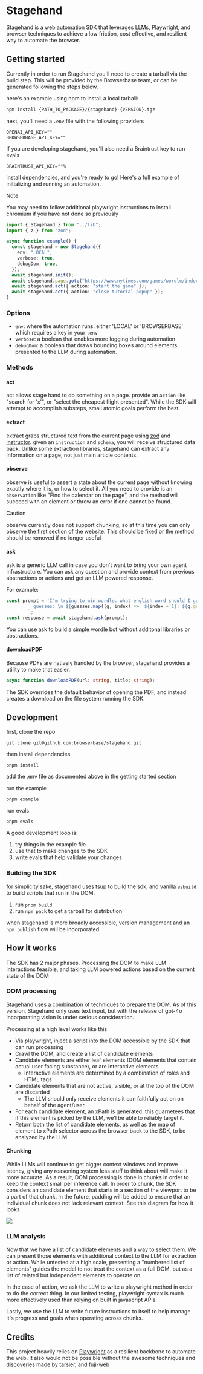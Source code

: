 # Stagehand

Stagehand is a web automation SDK that leverages LLMs, [Playwright](https://playwright.dev/), and browser techniques to achieve a low friction, cost effective, and resilient way to automate the browser.

## Getting started

Currently in order to run Stagehand you'll need to create a tarball via the build step. This will be provided by the Browserbase team, or can be generated following the steps below.

here's an example using npm to install a local tarball:

```bash
npm install {PATH_TO_PACKAGE}/{stagehand}-{VERSION}.tgz
```

next, you'll need a `.env` file with the following providers

```
OPENAI_API_KEY=""
BROWSERBASE_API_KEY=""
```

If you are developing stagehand, you'll also need a Braintrust key to run evals

```
BRAINTRUST_API_KEY=""%
```

install dependencies, and you're ready to go! Here's a full example of initializing and running an automation.

> [!NOTE]
> You may need to follow additional playwright instructions to install chromium if you have not done so previously

```typescript
import { Stagehand } from "../lib";
import { z } from "zod";

async function example() {
  const stagehand = new Stagehand({
    env: "LOCAL",
    verbose: true,
    debugDom: true,
  });
  await stagehand.init();
  await stagehand.page.goto("https://www.nytimes.com/games/wordle/index.html");
  await stagehand.act({ action: "start the game" });
  await stagehand.act({ action: "close tutorial popup" });
}
```

### Options

- `env`: where the automation runs. either 'LOCAL' or 'BROWSERBASE' which requires a key in your `.env`
- `verbose`: a boolean that enables more logging during automation
- `debugDom`: a boolean that draws bounding boxes around elements presented to the LLM during automation.

### Methods

#### act

act allows stage hand to do something on a page. provide an `action` like "search for 'x'", or "select the cheapest flight presented". While the SDK will attempt to accomplish substeps, small atomic goals perform the best.

#### extract

extract grabs structured text from the current page using [zod](https://github.com/colinhacks/zod) and [instructor](https://github.com/instructor-ai/instructor-js). given an `instruction` and `schema`, you will receive structured data back. Unlike some extraction libraries, stagehand can extract any information on a page, not just main article contents.

#### observe

observe is useful to assert a state about the current page without knowing exactly where it is, or how to select it. All you need to provide is an `observation` like "Find the calendar on the page", and the method will succeed with an element or throw an error if one cannot be found.

> [!CAUTION]
> observe currently does not support chunking, so at this time you can only observe the first section of the website. This should be fixed
> or the method should be removed if no longer useful

#### ask

ask is a generic LLM call in case you don't want to bring your own agent infrastructure. You can ask any question and provide
context from previous abstractions or actions and get an LLM powered response.

For example:

```typescript
const prompt = `I'm trying to win wordle. what english word should I guess given the following state? Don't repeat guesses
          guesses: \n ${guesses.map((g, index) => `${index + 1}: ${g.guess} ${g.description}`).join("\n")}
        `;
const response = await stagehand.ask(prompt);
```

You can use ask to build a simple wordle bot without additonal libraries or abstractions.

#### downloadPDF

Because PDFs are natively handled by the browser, stagehand provides a utility to make that easier.

```typescript
async function downloadPDF(url: string, title: string);
```

The SDK overrides the default behavior of opening the PDF, and instead creates a download on the file system running the SDK.

## Development

first, clone the repo

`git clone git@github.com:browserbase/stagehand.git`

then install dependencies

`pnpm install`

add the .env file as documented above in the getting started section

run the example

`pnpm example`

run evals

`pnpm evals`

A good development loop is:

1. try things in the example file
2. use that to make changes to the SDK
3. write evals that help validate your changes

### Building the SDK

for simplicity sake, stagehand uses [tsup](https://github.com/egoist/tsup) to build the sdk, and vanilla `esbuild` to build scripts that run in the DOM.

1. run `pnpm build`
2. run `npm pack` to get a tarball for distribution

when stagehand is more broadly accessible, version management and an `npm publish` flow will be incorporated

## How it works

The SDK has 2 major phases. Processing the DOM to make LLM interactions feasible, and taking LLM powered actions based on the current state of the DOM

### DOM processing

Stagehand uses a combination of techniques to prepare the DOM. As of this version, Stagehand only uses text input, but with the release of gpt-4o incorporating vision is under serious consideration.

Processing at a high level works like this

- Via playwright, inject a script into the DOM accessible by the SDK that can run processing
- Crawl the DOM, and create a list of candidate elements
- Candidate elements are either leaf elements (DOM elements that contain actual user facing substance), or are interactive elements
  - Interactive elements are determined by a combination of roles and HTML tags
- Candidate elements that are not active, visible, or at the top of the DOM are discarded
  - The LLM should only receive elements it can faithfully act on on behalf of the agent/user
- For each candidate element, an xPath is generated. this guarnetees that if this element is picked by the LLM, we'l be able to reliably target it.
- Return both the list of candidate elements, as well as the map of element to xPath selector across the browser back to the SDK, to be analyzed by the LLM

#### Chunking

While LLMs will continue to get bigger context windows and improve latency, giving any reasoning system less stuff to think about will make it more accurate. As a result, DOM processing is done in chunks in order to keep the context small per inference call. In order to chunk, the SDK considers an candidate element that starts in a section of the viewport to be a part of that chunk. In the future, padding will be added to ensure that an individual chunk does not lack relevant context. See this diagram for how it looks

![](./images/chunks.png)

### LLM analysis

Now that we have a list of candidate elements and a way to select them. We can present those elements with additional context to the LLM for extraction or action. While untested at a high scale, presenting a "numbered list of elements" guides the model to not treat the context as a full DOM, but as a list of related but independent elements to operate on.

In the case of action, we ask the LLM to write a playwright method in order to do the correct thing. In our limited testing, playwright syntax is much more effectively used than relying on built in javascript APIs.

Lastly, we use the LLM to write future instructions to itself to help manage it's progress and goals when operating across chunks.

## Credits

This project heavily relies on [Playwright](https://playwright.dev/) as a resilient backbone to automate the web. It also would not be possible without the awesome techniques and discoveries made by [tarsier](https://github.com/reworkd/tarsier), and [fuji-web](https://github.com/normal-computing/fuji-web)
